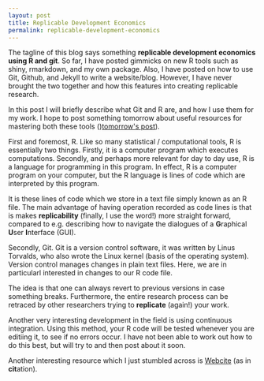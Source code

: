 ```yaml
---
layout: post
title: Replicable Development Economics
permalink: replicable-development-economics
---
```


The tagline of this blog says something **replicable development economics using R and git**.
So far, I have posted gimmicks on new R tools such as shiny, rmarkdown, and my own package.
Also, I have posted on how to use Git, Github, and Jekyll to write a website/blog.
However, I have never brought the two together and how this features into creating replicable research.

In this post I will briefly describe what Git and R are, and how I use them for my work. I hope to post something tomorrow about useful resources for mastering both these tools ()[tomorrow's post](/learing-R-git)).

First and foremost, R. Like so many statistical / computational tools, R is essentially two things. Firstly, it is a computer program which executes computations. Secondly, and perhaps more relevant for day to day use, R is a language for programming in this program. In effect, R is a computer program on your computer, but the R language is lines of code which are interpreted by this program.

It is these lines of code which we store in a text file simply known as an R file. The main advantage of having operation recorded as code lines is that is makes **replicability** (finally, I use the word!) more straight forward, compared to e.g. describing how to navigate the dialogues of a **G**raphical **U**ser **I**nterface (GUI).

Secondly, Git. Git is a version control software, it was written by Linus Torvalds, who also wrote the Linux kernel (basis of the operating system). Version control manages changes in plain text files. Here, we are in particularl interested in changes to our R code file.

The idea is that one can always revert to previous versions in case something breaks. Furthermore, the entire research process can be retraced by other researchers trying to **replicate** (again!) your work.

Another very interesting development in the field is using continuous integration. Using this method, your R code will be tested whenever you are editiing it, to see if no errors occur. I have not been able to work out how to do this best, but will try to and then post about it soon.

Another interesting resource which I just stumbled across is [Webcite](http://www.webcitation.org/) (as in **cit**ation).
